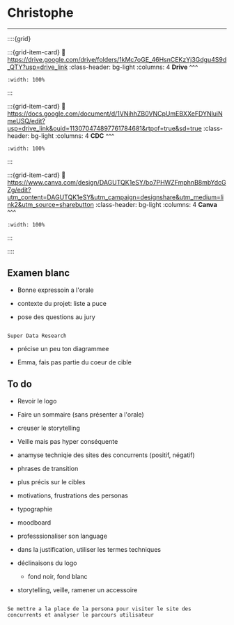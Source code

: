 # Christophe

***

::::{grid} 

:::{grid-item-card}
:link: https://drive.google.com/drive/folders/1kMc7oGE_46HsnCEKzYj3Gdgu4S9d_QTY?usp=drive_link
:class-header: bg-light
:columns: 4
**Drive**
^^^


```{image} ../../Docs/Logos/256px-Google_Drive_icon_(2020).svg.png
:width: 100%
```

:::

:::{grid-item-card}
:link: https://docs.google.com/document/d/1VNihhZB0VNCpUmEBXXeFDYNluiNmeUSQ/edit?usp=drive_link&ouid=113070474897761784681&rtpof=true&sd=true
:class-header: bg-light
:columns: 4
**CDC**
^^^


```{image} ../../Docs/Logos/256px-Microsoft_Office_Word_(2019–present).svg.png
:width: 100%
```

:::

:::{grid-item-card}
:link: https://www.canva.com/design/DAGUTQK1eSY/bo7PHWZFmphnB8mbYdcGZg/edit?utm_content=DAGUTQK1eSY&utm_campaign=designshare&utm_medium=link2&utm_source=sharebutton
:class-header: bg-light
:columns: 4
**Canva**
^^^


```{image} ../../Docs/Logos/Canva_icon_2021.svg
:width: 100%
```

:::

::::

## Examen blanc

- Bonne expressoin a l'orale

- contexte du projet: liste a puce

- pose des questions au jury

```{tips}

Super Data Research

```

- précise un peu ton diagrammee

- Emma, fais pas partie du coeur de cible



## To do

- Revoir le logo

- Faire un sommaire (sans présenter a l'orale)

- creuser le storytelling

- Veille mais pas hyper conséquente 

- anamyse techniqie des sites des concurrents (positif, négatif)

- phrases de transition

- plus précis sur le cibles

- motivations, frustrations des personas

- typographie

- moodboard

- professsionaliser son language

- dans la justification, utiliser les termes techniques

- déclinaisons du logo
    - fond noir, fond blanc
    
    
- storytelling, veille, ramener un accessoire



```{warning}

Se mettre a la place de la persona pour visiter le site des concurrents et analyser le parcours utilisateur

```